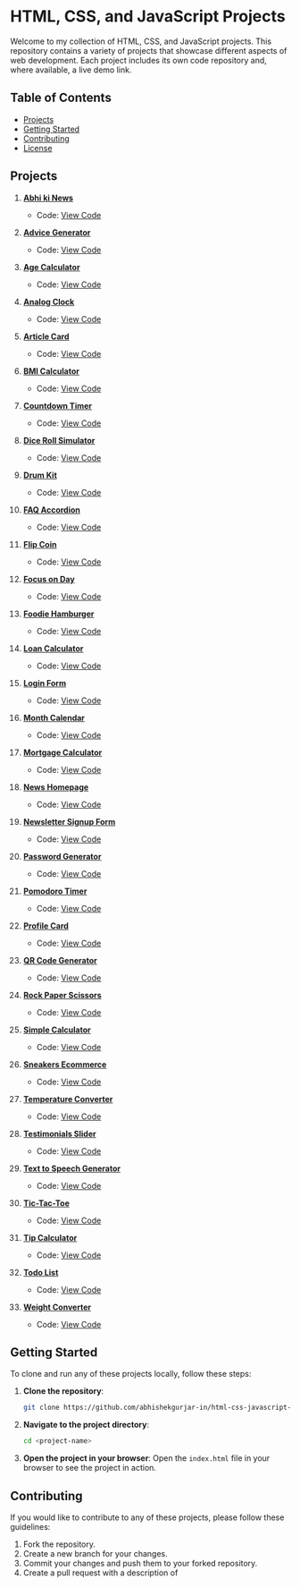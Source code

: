 # HTML, CSS, and JavaScript Projects

Welcome to my collection of HTML, CSS, and JavaScript projects. This repository contains a variety of projects that showcase different aspects of web development. Each project includes its own code repository and, where available, a live demo link.

## Table of Contents

- [Projects](#projects)
- [Getting Started](#getting-started)
- [Contributing](#contributing)
- [License](#license)

## Projects

1. **[Abhi ki News](https://github.com/abhishekgurjar-in/abhi-ki-news)**
   - Code: [View Code](https://github.com/abhishekgurjar-in/abhi-ki-news)

2. **[Advice Generator](https://github.com/abhishekgurjar-in/advice-slip-json-api)**
   - Code: [View Code](https://github.com/abhishekgurjar-in/advice-slip-json-api)

3. **[Age Calculator](https://github.com/abhishekgurjar-in/age-calculator)**
   - Code: [View Code](https://github.com/abhishekgurjar-in/age-calculator)

4. **[Analog Clock](https://github.com/abhishekgurjar-in/analog-clock)**
   - Code: [View Code](https://github.com/abhishekgurjar-in/analog-clock)

5. **[Article Card](https://github.com/abhishekgurjar-in/article-card)**
   - Code: [View Code](https://github.com/abhishekgurjar-in/article-card)

6. **[BMI Calculator](https://github.com/abhishekgurjar-in/bmi-calculator)**
   - Code: [View Code](https://github.com/abhishekgurjar-in/bmi-calculator)

7. **[Countdown Timer](https://github.com/abhishekgurjar-in/countdown-timer)**
   - Code: [View Code](https://github.com/abhishekgurjar-in/countdown-timer)

8. **[Dice Roll Simulator](https://github.com/abhishekgurjar-in/dice-roll-simulator)**
   - Code: [View Code](https://github.com/abhishekgurjar-in/dice-roll-simulator)

9. **[Drum Kit](https://github.com/abhishekgurjar-in/drum-kit)**
   - Code: [View Code](https://github.com/abhishekgurjar-in/drum-kit)

10. **[FAQ Accordion](https://github.com/abhishekgurjar-in/faq-accordion)**
    - Code: [View Code](https://github.com/abhishekgurjar-in/faq-accordion)

11. **[Flip Coin](https://github.com/abhishekgurjar-in/flipcoin)**
    - Code: [View Code](https://github.com/abhishekgurjar-in/flipcoin)

12. **[Focus on Day](https://github.com/abhishekgurjar-in/focus-on-day)**
    - Code: [View Code](https://github.com/abhishekgurjar-in/focus-on-day)

13. **[Foodie Hamburger](https://github.com/abhishekgurjar-in/foodie-hamburger)**
    - Code: [View Code](https://github.com/abhishekgurjar-in/foodie-hamburger)

14. **[Loan Calculator](https://github.com/abhishekgurjar-in/loan-calculator)**
    - Code: [View Code](https://github.com/abhishekgurjar-in/loan-calculator)

15. **[Login Form](https://github.com/abhishekgurjar-in/loginform)**
    - Code: [View Code](https://github.com/abhishekgurjar-in/loginform)

16. **[Month Calendar](https://github.com/abhishekgurjar-in/monthcalendar)**
    - Code: [View Code](https://github.com/abhishekgurjar-in/monthcalendar)

17. **[Mortgage Calculator](https://github.com/abhishekgurjar-in/mortgage-calculator)**
    - Code: [View Code](https://github.com/abhishekgurjar-in/mortgage-calculator)

18. **[News Homepage](https://github.com/abhishekgurjar-in/news-homepage)**
    - Code: [View Code](https://github.com/abhishekgurjar-in/news-homepage)

19. **[Newsletter Signup Form](https://github.com/abhishekgurjar-in/newsletter-signup-forms)**
    - Code: [View Code](https://github.com/abhishekgurjar-in/newsletter-signup-forms)

20. **[Password Generator](https://github.com/abhishekgurjar-in/password-generator)**
    - Code: [View Code](https://github.com/abhishekgurjar-in/password-generator)

21. **[Pomodoro Timer](https://github.com/abhishekgurjar-in/pomodoro-timer)**
    - Code: [View Code](https://github.com/abhishekgurjar-in/pomodoro-timer)

22. **[Profile Card](https://github.com/abhishekgurjar-in/profile-card)**
    - Code: [View Code](https://github.com/abhishekgurjar-in/profile-card)

23. **[QR Code Generator](https://github.com/abhishekgurjar-in/qrcode-generator)**
    - Code: [View Code](https://github.com/abhishekgurjar-in/qrcode-generator)

24. **[Rock Paper Scissors](https://github.com/abhishekgurjar-in/rock-paper-scissors)**
    - Code: [View Code](https://github.com/abhishekgurjar-in/rock-paper-scissors)

25. **[Simple Calculator](https://github.com/abhishekgurjar-in/simple-calculator)**
    - Code: [View Code](https://github.com/abhishekgurjar-in/simple-calculator)

26. **[Sneakers Ecommerce](https://github.com/abhishekgurjar-in/sneakers-ecommerce)**
    - Code: [View Code](https://github.com/abhishekgurjar-in/sneakers-ecommerce)

27. **[Temperature Converter](https://github.com/abhishekgurjar-in/temperature-converter)**
    - Code: [View Code](https://github.com/abhishekgurjar-in/temperature-converter)

28. **[Testimonials Slider](https://github.com/abhishekgurjar-in/testimonials-slider)**
    - Code: [View Code](https://github.com/abhishekgurjar-in/testimonials-slider)

29. **[Text to Speech Generator](https://github.com/abhishekgurjar-in/texttospeech)**
    - Code: [View Code](https://github.com/abhishekgurjar-in/texttospeech)

30. **[Tic-Tac-Toe](https://github.com/abhishekgurjar-in/tictactoe-game)**
    - Code: [View Code](https://github.com/abhishekgurjar-in/tictactoe-game)

31. **[Tip Calculator](https://github.com/abhishekgurjar-in/tip-calculator)**
    - Code: [View Code](https://github.com/abhishekgurjar-in/tip-calculator)

32. **[Todo List](https://github.com/abhishekgurjar-in/todo-list)**
    - Code: [View Code](https://github.com/abhishekgurjar-in/todo-list)

33. **[Weight Converter](https://github.com/abhishekgurjar-in/weight-converter)**
    - Code: [View Code](https://github.com/abhishekgurjar-in/weight-converter)

## Getting Started

To clone and run any of these projects locally, follow these steps:

1. **Clone the repository**: 
   ```bash
   git clone https://github.com/abhishekgurjar-in/html-css-javascript-projects.git
   ```

2. **Navigate to the project directory**:
   ```bash
   cd <project-name>
   ```

3. **Open the project in your browser**: Open the `index.html` file in your browser to see the project in action.

## Contributing

If you would like to contribute to any of these projects, please follow these guidelines:

1. Fork the repository.
2. Create a new branch for your changes.
3. Commit your changes and push them to your forked repository.
4. Create a pull request with a description of
